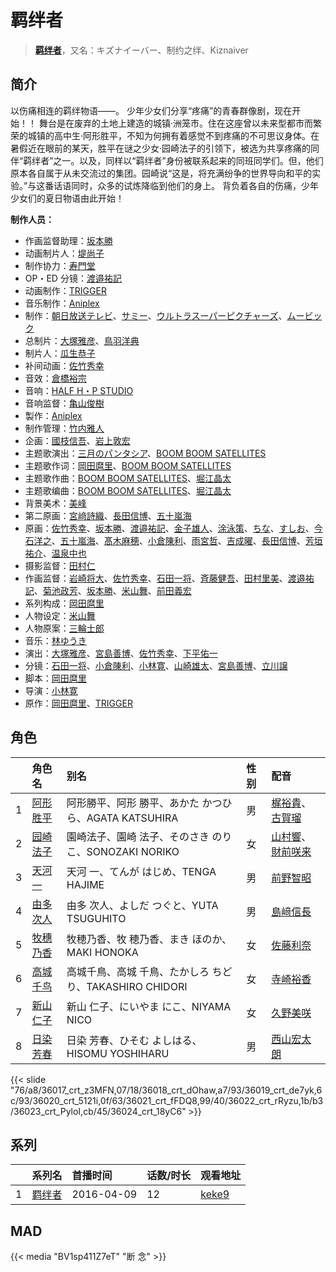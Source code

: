 # 羁绊者


> <u>**[羁绊者](https://bgm.tv/subject/148281)**</u>，又名：キズナイーバー、制约之绊、Kiznaiver

## 简介

以伤痛相连的羁绊物语——。
少年少女们分享“疼痛”的青春群像剧，现在开始！！
舞台是在废弃的土地上建造的城镇·洲笼市。住在这座曾以未来型都市而繁荣的城镇的高中生·阿形胜平，不知为何拥有着感觉不到疼痛的不可思议身体。在暑假近在眼前的某天，胜平在谜之少女·园崎法子的引领下，被选为共享疼痛的同伴“羁绊者”之一。以及，同样以“羁绊者”身份被联系起来的同班同学们。但，他们原本各自属于从未交流过的集团。园崎说“这是，将充满纷争的世界导向和平的实验。”与这番话语同时，众多的试炼降临到他们的身上。
背负着各自的伤痛，少年少女们的夏日物语由此开始！

**制作人员：**
- 作画监督助理：[坂本勝](https://bgm.tv/person/26341)
- 动画制片人：[堤尚子](https://bgm.tv/person/27300)
- 制作协力：[寿門堂](https://bgm.tv/person/33566)
- OP・ED 分镜：[渡邉祐記](https://bgm.tv/person/14141)
- 动画制作：[TRIGGER](https://bgm.tv/person/8008)
- 音乐制作：[Aniplex](https://bgm.tv/person/645)
- 制作：[朝日放送テレビ](https://bgm.tv/person/3362)、[サミー](https://bgm.tv/person/7485)、[ウルトラスーパーピクチャーズ](https://bgm.tv/person/12614)、[ムービック](https://bgm.tv/person/310)
- 总制片：[大塚雅彦](https://bgm.tv/person/760)、[鳥羽洋典](https://bgm.tv/person/39868)
- 制片人：[瓜生恭子](https://bgm.tv/person/50231)
- 补间动画：[佐竹秀幸](https://bgm.tv/person/25743)
- 音效：[倉橋裕宗](https://bgm.tv/person/21457)
- 音响：[HALF H・P STUDIO](https://bgm.tv/person/13619)
- 音响监督：[亀山俊樹](https://bgm.tv/person/77)
- 製作：[Aniplex](https://bgm.tv/person/645)
- 制作管理：[竹内雅人](https://bgm.tv/person/45455)
- 企画：[國枝信吾](https://bgm.tv/person/42669)、[岩上敦宏](https://bgm.tv/person/5782)
- 主题歌演出：[三月のパンタシア](https://bgm.tv/person/21463)、[BOOM BOOM SATELLITES](https://bgm.tv/person/2339)
- 主题歌作词：[岡田麿里](https://bgm.tv/person/538)、[BOOM BOOM SATELLITES](https://bgm.tv/person/2339)
- 主题歌作曲：[BOOM BOOM SATELLITES](https://bgm.tv/person/2339)、[堀江晶太](https://bgm.tv/person/9254)
- 主题歌编曲：[BOOM BOOM SATELLITES](https://bgm.tv/person/2339)、[堀江晶太](https://bgm.tv/person/9254)
- 背景美术：[美峰](https://bgm.tv/person/27305)
- 第二原画：[宮﨑詩織](https://bgm.tv/person/33529)、[長田信博](https://bgm.tv/person/41812)、[五十嵐海](https://bgm.tv/person/21368)
- 原画：[佐竹秀幸](https://bgm.tv/person/25743)、[坂本勝](https://bgm.tv/person/26341)、[渡邉祐記](https://bgm.tv/person/14141)、[金子雄人](https://bgm.tv/person/22286)、[涂泳策](https://bgm.tv/person/28354)、[ちな](https://bgm.tv/person/21409)、[すしお](https://bgm.tv/person/2649)、[今石洋之](https://bgm.tv/person/1755)、[五十嵐海](https://bgm.tv/person/21368)、[髙木麻穂](https://bgm.tv/person/41176)、[小倉陳利](https://bgm.tv/person/11403)、[雨宮哲](https://bgm.tv/person/12578)、[吉成曜](https://bgm.tv/person/9752)、[長田信博](https://bgm.tv/person/41812)、[芳垣祐介](https://bgm.tv/person/11388)、[温泉中也](https://bgm.tv/person/29710)
- 摄影监督：[田村仁](https://bgm.tv/person/3122)
- 作画监督：[岩崎将大](https://bgm.tv/person/17845)、[佐竹秀幸](https://bgm.tv/person/25743)、[石田一将](https://bgm.tv/person/25746)、[斉藤健吾](https://bgm.tv/person/26482)、[田村里美](https://bgm.tv/person/25972)、[渡邉祐記](https://bgm.tv/person/14141)、[菊池政芳](https://bgm.tv/person/33684)、[坂本勝](https://bgm.tv/person/26341)、[米山舞](https://bgm.tv/person/12580)、[前田義宏](https://bgm.tv/person/25421)
- 系列构成：[岡田麿里](https://bgm.tv/person/538)
- 人物设定：[米山舞](https://bgm.tv/person/12580)
- 人物原案：[三輪士郎](https://bgm.tv/person/3766)
- 音乐：[林ゆうき](https://bgm.tv/person/9055)
- 演出：[大塚雅彦](https://bgm.tv/person/760)、[宮島善博](https://bgm.tv/person/25742)、[佐竹秀幸](https://bgm.tv/person/25743)、[下平佑一](https://bgm.tv/person/26543)
- 分镜：[石田一将](https://bgm.tv/person/25746)、[小倉陳利](https://bgm.tv/person/11403)、[小林寛](https://bgm.tv/person/13186)、[山崎雄太](https://bgm.tv/person/25589)、[宮島善博](https://bgm.tv/person/25742)、[立川譲](https://bgm.tv/person/12410)
- 脚本：[岡田麿里](https://bgm.tv/person/538)
- 导演：[小林寛](https://bgm.tv/person/13186)
- 原作：[岡田麿里](https://bgm.tv/person/538)、[TRIGGER](https://bgm.tv/person/8008)

## 角色

|     |   角色名   |   别名  | 性别 |  配音  |
|:--- |:------  |:----      |:---  |:--   |
| 1 | [阿形胜平](https://bgm.tv/character/36017) | 阿形勝平、阿形 勝平、あかた かつひら、AGATA KATSUHIRA | 男 | [梶裕貴](https://bgm.tv/person/5209)、[古賀瑠](https://bgm.tv/person/23241) |
| 2 | [园崎法子](https://bgm.tv/character/36018) | 園崎法子、園崎 法子、そのさき のりこ、SONOZAKI NORIKO | 女 | [山村響](https://bgm.tv/person/12569)、[財前咲来](https://bgm.tv/person/23774) |
| 3 | [天河一](https://bgm.tv/character/36019) | 天河 一、てんが はじめ、TENGA HAJIME | 男 | [前野智昭](https://bgm.tv/person/5121) |
| 4 | [由多次人](https://bgm.tv/character/36020) | 由多 次人、よしだ つぐと、YUTA TSUGUHITO | 男 | [島﨑信長](https://bgm.tv/person/7392) |
| 5 | [牧穗乃香](https://bgm.tv/character/36021) | 牧穂乃香、牧 穂乃香、まき ほのか、MAKI HONOKA | 女 | [佐藤利奈](https://bgm.tv/person/4670) |
| 6 | [高城千鸟](https://bgm.tv/character/36022) | 高城千鳥、高城 千鳥、たかしろ ちどり、TAKASHIRO CHIDORI | 女 | [寺崎裕香](https://bgm.tv/person/4845) |
| 7 | [新山仁子](https://bgm.tv/character/36023) | 新山 仁子、にいやま にこ、NIYAMA NICO | 女 | [久野美咲](https://bgm.tv/person/11523) |
| 8 | [日染芳春](https://bgm.tv/character/36024) | 日染 芳春、ひそむ よしはる、HISOMU YOSHIHARU | 男 | [西山宏太朗](https://bgm.tv/person/16334) |

{{< slide "76/a8/36017_crt_z3MFN,07/18/36018_crt_dOhaw,a7/93/36019_crt_de7yk,6c/93/36020_crt_5121i,0f/63/36021_crt_fFDQ8,99/40/36022_crt_rRyzu,1b/b3/36023_crt_PyloI,cb/45/36024_crt_18yC6" >}}

## 系列

|     | 系列名 | 首播时间       | 话数/时长 | 观看地址                                                    |
| :-- | :-- | :--------- | :---- | :------------------------------------------------------ |
| 1   |[羁绊者](https://bgm.tv/subject/148281)| 2016-04-09 | 12    | [keke9](https://www.keke9.app/play/28653-4-251750.html) |


## MAD

{{< media  "BV1sp411Z7eT" 
"断 念" >}}
